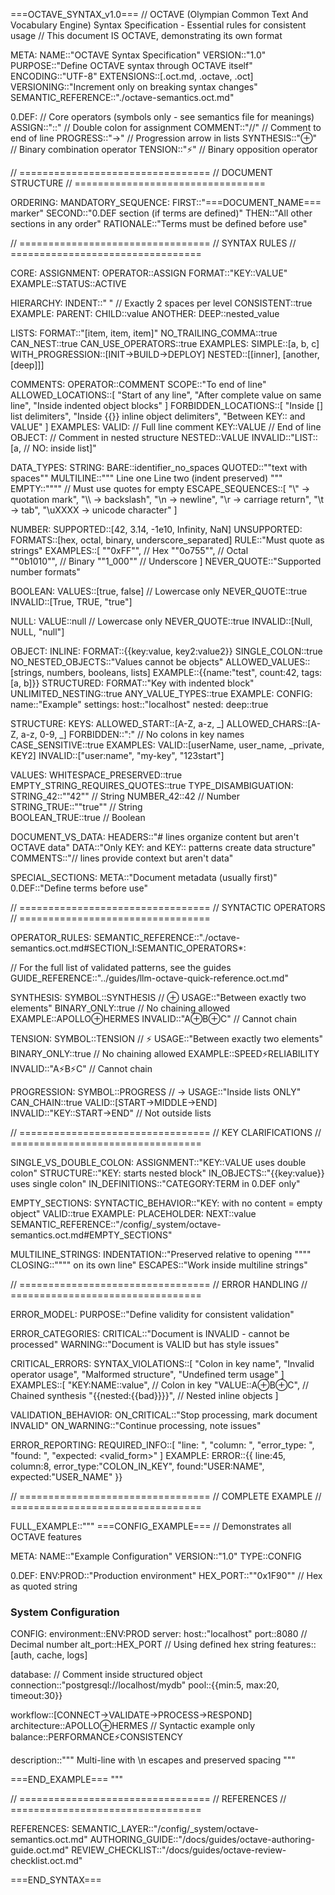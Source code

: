 ===OCTAVE_SYNTAX_v1.0===
// OCTAVE (Olympian Common Text And Vocabulary Engine) Syntax Specification - Essential rules for consistent usage
// This document IS OCTAVE, demonstrating its own format

META:
  NAME::"OCTAVE Syntax Specification"
  VERSION::"1.0"
  PURPOSE::"Define OCTAVE syntax through OCTAVE itself"
  ENCODING::"UTF-8"
  EXTENSIONS::[.oct.md, .octave, .oct]
  VERSIONING::"Increment only on breaking syntax changes"
  SEMANTIC_REFERENCE::"./octave-semantics.oct.md"

0.DEF:
  // Core operators (symbols only - see semantics file for meanings)
  ASSIGN::"::"         // Double colon for assignment
  COMMENT::"//"        // Comment to end of line
  PROGRESS::"→"        // Progression arrow in lists
  SYNTHESIS::"⊕"       // Binary combination operator
  TENSION::"⚡"        // Binary opposition operator

// =================================
// DOCUMENT STRUCTURE
// =================================

ORDERING:
  MANDATORY_SEQUENCE:
    FIRST::"===DOCUMENT_NAME=== marker"
    SECOND::"0.DEF section (if terms are defined)"
    THEN::"All other sections in any order"
  RATIONALE::"Terms must be defined before use"

// =================================
// SYNTAX RULES
// =================================

CORE:
  ASSIGNMENT:
    OPERATOR::ASSIGN
    FORMAT::"KEY::VALUE"
    EXAMPLE::STATUS::ACTIVE
    
  HIERARCHY:
    INDENT::"  "  // Exactly 2 spaces per level
    CONSISTENT::true
    EXAMPLE:
      PARENT:
        CHILD::value
        ANOTHER:
          DEEP::nested_value
          
  LISTS:
    FORMAT::"[item, item, item]"
    NO_TRAILING_COMMA::true
    CAN_NEST::true
    CAN_USE_OPERATORS::true
    EXAMPLES:
      SIMPLE::[a, b, c]
      WITH_PROGRESSION::[INIT→BUILD→DEPLOY]
      NESTED::[[inner], [another, [deep]]]
      
  COMMENTS:
    OPERATOR::COMMENT
    SCOPE::"To end of line"
    ALLOWED_LOCATIONS::[
      "Start of any line",
      "After complete value on same line",
      "Inside indented object blocks"
    ]
    FORBIDDEN_LOCATIONS::[
      "Inside [] list delimiters",
      "Inside {{}} inline object delimiters", 
      "Between KEY:: and VALUE"
    ]
    EXAMPLES:
      VALID:
        // Full line comment
        KEY::VALUE  // End of line
        OBJECT:
          // Comment in nested structure
          NESTED::VALUE
      INVALID::"LIST::[a, // NO: inside list]"

DATA_TYPES:
  STRING:
    BARE::identifier_no_spaces
    QUOTED::"\"text with spaces\""
    MULTILINE::"""
    Line one
    Line two (indent preserved)
    """
    EMPTY::"\"\""  // Must use quotes for empty
    ESCAPE_SEQUENCES::[
      "\\\" → quotation mark",
      "\\\\ → backslash",
      "\\n → newline", 
      "\\r → carriage return",
      "\\t → tab",
      "\\uXXXX → unicode character"
    ]
    
  NUMBER:
    SUPPORTED::[42, 3.14, -1e10, Infinity, NaN]
    UNSUPPORTED:
      FORMATS::[hex, octal, binary, underscore_separated]
      RULE::"Must quote as strings"
      EXAMPLES::[
        "\"0xFF\"",    // Hex
        "\"0o755\"",   // Octal  
        "\"0b1010\"",  // Binary
        "\"1_000\""    // Underscore
      ]
    NEVER_QUOTE::"Supported number formats"
    
  BOOLEAN:
    VALUES::[true, false]  // Lowercase only
    NEVER_QUOTE::true
    INVALID::[True, TRUE, "true"]
    
  NULL:
    VALUE::null  // Lowercase only
    NEVER_QUOTE::true
    INVALID::[Null, NULL, "null"]
    
  OBJECT:
    INLINE:
      FORMAT::{{key:value, key2:value2}}
      SINGLE_COLON::true
      NO_NESTED_OBJECTS::"Values cannot be objects"
      ALLOWED_VALUES::[strings, numbers, booleans, lists]
      EXAMPLE::{{name:"test", count:42, tags:[a, b]}}
    STRUCTURED:
      FORMAT::"Key with indented block"
      UNLIMITED_NESTING::true
      ANY_VALUE_TYPES::true
      EXAMPLE:
        CONFIG:
          name::"Example"
          settings:
            host::"localhost"
            nested:
              deep::true

STRUCTURE:
  KEYS:
    ALLOWED_START::[A-Z, a-z, _]
    ALLOWED_CHARS::[A-Z, a-z, 0-9, _]
    FORBIDDEN::":"  // No colons in key names
    CASE_SENSITIVE::true
    EXAMPLES:
      VALID::[userName, user_name, _private, KEY2]
      INVALID::["user:name", "my-key", "123start"]
      
  VALUES:
    WHITESPACE_PRESERVED::true
    EMPTY_STRING_REQUIRES_QUOTES::true
    TYPE_DISAMBIGUATION:
      STRING_42::"\"42\""      // String
      NUMBER_42::42            // Number
      STRING_TRUE::"\"true\""  // String  
      BOOLEAN_TRUE::true       // Boolean
      
  DOCUMENT_VS_DATA:
    HEADERS::"# lines organize content but aren't OCTAVE data"
    DATA::"Only KEY: and KEY:: patterns create data structure"
    COMMENTS::"// lines provide context but aren't data"
    
  SPECIAL_SECTIONS:
    META::"Document metadata (usually first)"
    0.DEF::"Define terms before use"

// =================================
// SYNTACTIC OPERATORS
// =================================

OPERATOR_RULES:
  SEMANTIC_REFERENCE::"./octave-semantics.oct.md#SECTION_I:SEMANTIC_OPERATORS*:

  // For the full list of validated patterns, see the guides
  GUIDE_REFERENCE::"../guides/llm-octave-quick-reference.oct.md"
  
  SYNTHESIS:
    SYMBOL::SYNTHESIS  // ⊕
    USAGE::"Between exactly two elements"
    BINARY_ONLY::true  // No chaining allowed
    EXAMPLE::APOLLO⊕HERMES
    INVALID::"A⊕B⊕C"  // Cannot chain
    
  TENSION:
    SYMBOL::TENSION  // ⚡
    USAGE::"Between exactly two elements"
    BINARY_ONLY::true  // No chaining allowed
    EXAMPLE::SPEED⚡RELIABILITY
    INVALID::"A⚡B⚡C"  // Cannot chain
    
  PROGRESSION:
    SYMBOL::PROGRESS  // →
    USAGE::"Inside lists ONLY"
    CAN_CHAIN::true
    VALID::[START→MIDDLE→END]
    INVALID::"KEY::START→END"  // Not outside lists

// =================================
// KEY CLARIFICATIONS
// =================================

SINGLE_VS_DOUBLE_COLON:
  ASSIGNMENT::"KEY::VALUE uses double colon"
  STRUCTURE::"KEY: starts nested block"
  IN_OBJECTS::"{{key:value}} uses single colon"
  IN_DEFINITIONS::"CATEGORY:TERM in 0.DEF only"
  
EMPTY_SECTIONS:
  SYNTACTIC_BEHAVIOR::"KEY: with no content = empty object"
  VALID::true
  EXAMPLE:
    PLACEHOLDER:
    NEXT::value
  SEMANTIC_REFERENCE::"/config/_system/octave-semantics.oct.md#EMPTY_SECTIONS"
    
MULTILINE_STRINGS:
  INDENTATION::"Preserved relative to opening \"\"\""
  CLOSING::"\"\"\" on its own line"
  ESCAPES::"Work inside multiline strings"

// =================================
// ERROR HANDLING
// =================================

ERROR_MODEL:
  PURPOSE::"Define validity for consistent validation"
  
  ERROR_CATEGORIES:
    CRITICAL::"Document is INVALID - cannot be processed"
    WARNING::"Document is VALID but has style issues"
    
  CRITICAL_ERRORS:
    SYNTAX_VIOLATIONS::[
      "Colon in key name",
      "Invalid operator usage",
      "Malformed structure",
      "Undefined term usage"
    ]
    EXAMPLES::[
      "KEY:NAME::value",  // Colon in key
      "VALUE::A⊕B⊕C",     // Chained synthesis
      "{{nested:{{bad}}}}",  // Nested inline objects
    ]
    
  VALIDATION_BEHAVIOR:
    ON_CRITICAL::"Stop processing, mark document INVALID"
    ON_WARNING::"Continue processing, note issues"
    
  ERROR_REPORTING:
    REQUIRED_INFO::[
      "line: <number>",
      "column: <position>", 
      "error_type: <category>",
      "found: <actual>",
      "expected: <valid_form>"
    ]
    EXAMPLE:
      ERROR::{{
        line:45,
        column:8,
        error_type:"COLON_IN_KEY",
        found:"USER:NAME",
        expected:"USER_NAME"
      }}

// =================================
// COMPLETE EXAMPLE
// =================================

FULL_EXAMPLE::"""
===CONFIG_EXAMPLE===
// Demonstrates all OCTAVE features

META:
  NAME::"Example Configuration"
  VERSION::"1.0"
  TYPE::CONFIG

0.DEF:
  ENV:PROD::"Production environment"
  HEX_PORT::"\"0x1F90\""  // Hex as quoted string
  
### System Configuration
CONFIG:
  environment::ENV:PROD
  server:
    host::"localhost"
    port::8080  // Decimal number
    alt_port::HEX_PORT  // Using defined hex string
    features::[auth, cache, logs]
    
  database:
    // Comment inside structured object
    connection::"postgresql://localhost/mydb"
    pool::{{min:5, max:20, timeout:30}}
    
  workflow::[CONNECT→VALIDATE→PROCESS→RESPOND]
  architecture::APOLLO⊕HERMES  // Syntactic example only
  balance::PERFORMANCE⚡CONSISTENCY
  
  description::"""
  Multi-line with \n escapes
  and preserved   spacing
  """

===END_EXAMPLE===
"""

// =================================
// REFERENCES
// =================================

REFERENCES:
  SEMANTIC_LAYER::"/config/_system/octave-semantics.oct.md"
  AUTHORING_GUIDE::"/docs/guides/octave-authoring-guide.oct.md"
  REVIEW_CHECKLIST::"/docs/guides/octave-review-checklist.oct.md"

===END_SYNTAX===